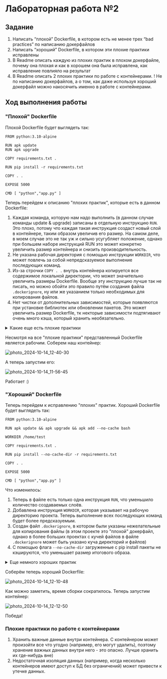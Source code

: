 # Лабораторная работа №2

## Задание
1. Написать “плохой” Dockerfile, в котором есть не менее трех “bad practices” по написанию докерфайлов
2. Написать “хороший” Dockerfile, в котором эти плохие практики исправлены
3. В Readme описать каждую из плохих практик в плохом докерфайле, почему она плохая и как в хорошем она была исправлена, как исправление повлияло на результат
4. В Readme описать 2 плохих практики по работе с контейнерами. ! Не по написанию докерфайлов, а о том, как даже используя хороший докерфайл можно накосячить именно в работе с контейнерами.

## Ход выполнения работы

### "Плохой" Dockerfile

Плохой Dockerfile будет выглядеть так:

    FROM python:3.10-alpine
  
    RUN apk update
    RUN apk upgrade

    COPY requirements.txt .

    RUN pip install -r requirements.txt

    COPY . .

    EXPOSE 5000

    CMD [ "python","app.py" ]

Теперь перейдем к описанию "плохих практик", которые есть в данном Dockerfile:
1. Каждая команда, которую нам надо выполнить (в данном случае команды update & upgrade) записаны в отдельную инструкцию `RUN`. Это плохо, потому что каждая такая инструкция создаст новый слой в контейнере, таким образом увеличив его размер. На самом деле, в моем случае это не так уж и сильно усугубляет положение, однако при большем наборе инструкций RUN это может конкретно увеличить размер контейнера и снизить производительность.
2. Не указана рабочая директория с помощью инструкции `WORKDIR`, что может повлечь за собой непредсказуемое выполнение последующих команд. 
3. Из-за строчки `COPY . .` внутрь контейнера копируется все содержимое локальной директории, что может значительно увеличить размеры Dockerfile. Вообще эту инструкцию лучше так не писать, но можно обойти это правило путём создания файла `.dockerignore`, ну или же указанием только необходимых для копирования файлов.
4. Нет чистки от дополнительных зависимостей, которые появляются при установке библиотек или обновлении пакетов. Это может увеличить размер Dockerfile, тк некторые зависимости подтягивают очень много кэша, который хранить необязательно.

<details>
  <summary> Какие еще есть плохие практики </summary>

  1. Не указывать явно версию образа, которую хочешь установить. Как это выглядит в коде:

    FROM python:latest

  Данная строчка в принципе непредсказуема, тк непонятно, какая именно версия будет установлена. Также при использовании именно такого определения образа могут возникнуть проблемы с совместимостью версий, что тоже не совсем ок.
  
  2. Явное указание перемнных окружения, например для баз данных. Во-первых, данные, хранящиеся таким способом легко потерять. Во-вторых, это небезопасно, тк нередко в перменных окружения хранятся ключи доступа, пароль и т.д.
  3. Установка пакетов, которые на данный момент не нужны, однако когда-то там зачем-то там могут понадобиться. Такая практика не редкость, однако она является нежелательной и увеличивает размер файлов и время сборки, что не очень круто :(

</details>

Несмотря на все "плохие практики" представленный Dockerfile является рабочим. Соберем наш контейнер:

![photo_2024-10-14_12-40-30](https://github.com/user-attachments/assets/128f5b8b-f062-4787-b4a9-376c3f0d135b)

А теперь запустим его: 

![photo_2024-10-14_11-56-45](https://github.com/user-attachments/assets/64c0eaec-c86d-4099-b092-8091de9588b9)

Работает :)

### "Хороший" Dockerfile 

Теперь перейдем к исправлению "плохих" практик. Хороший Dockerfile будет выглядеть так:

    FROM python:3.10-alpine

    RUN apk update && apk upgrade && apk add --no-cache bash
    
    WORKDIR /home/test

    COPY requirements.txt .

    RUN pip install --no-cache-dir -r requirements.txt

    COPY . .

    EXPOSE 5000

    CMD [ "python","app.py" ]

Что изменилось:
1. Теперь в файле есть только одна инструкция `RUN`, что уменьшило количество создаваемых слоёв.
2. Добавлена инструкция `WORKDIR`, которая указывает на рабочую директорию проекта. Теперь выполнение всех последующих команд будет более предсказуемым.
3. Создан файл `.dockerignore`, в котором были указаны нежелательные для копирования файлы (в этом проекте это "плохой" докерфайл, однако в более больших проектах с кучей файлов в файле `.dockerignore` может быть указано куча директорий и файлов)
4. С помощью флага `--no-cache-dir` загруженные с pip install пакеты не кэшируются, что уменьшает размер итогового образа.

<details>
<summary> Еще немного хороших практик </summary>
    
1. Использование [multi-stage builds](https://docs.docker.com/build/building/multi-stage/). С помощью многоступенчатой сборки можно очень сильно сократить размер итогового контейнера. В моем контейнере она правда не нужна, но для больших контейнеров это отличная практика.
2. Прописывать переменные окружения в файлах `.env`. Так безопаснее и вообще лучше :)

</details>

Соберём теперь хороший Dockerfile:

![photo_2024-10-14_12-10-48](https://github.com/user-attachments/assets/5ecd1dc2-a0c5-4483-8969-1f987f925dee)

Как можно заметить, время сборки сократилось. Теперь запустим контейнер: 

![photo_2024-10-14_12-12-50](https://github.com/user-attachments/assets/dec69d77-43f5-4ba3-b993-b3b30a5f8bfe)

Победа!

### Плохие практики по работе с контейнерами

1. Хранить важные данные внутри контейнера. С контейнером может произойти все что угодно (например, его могут удалить), поэтому хранение важных данных внутри него - это опасно. Лучше хранить их где-нибудь вне)
2. Недостаточная изоляция данных (например, когда несколько контейнеров имеют доступ к БД без ограничений) может привести к утечке данных. 
